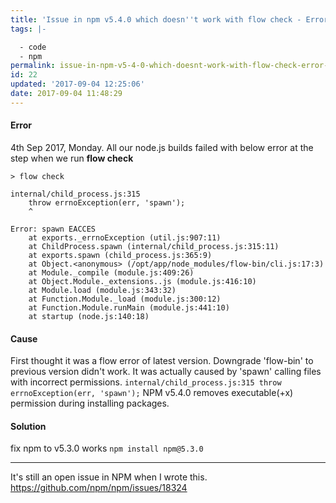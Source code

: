 ```yaml
---
title: 'Issue in npm v5.4.0 which doesn''t work with flow check - Error: spawn EACCES'
tags: |-

  - code
  - npm
permalink: issue-in-npm-v5-4-0-which-doesnt-work-with-flow-check-error-spawn-eacces
id: 22
updated: '2017-09-04 12:25:06'
date: 2017-09-04 11:48:29
---
```


#### Error
4th Sep 2017, Monday. All our node.js builds failed with below error at the step when we run **flow check**

```
> flow check

internal/child_process.js:315
    throw errnoException(err, 'spawn');
    ^
 
Error: spawn EACCES
    at exports._errnoException (util.js:907:11)
    at ChildProcess.spawn (internal/child_process.js:315:11)
    at exports.spawn (child_process.js:365:9)
    at Object.<anonymous> (/opt/app/node_modules/flow-bin/cli.js:17:3)
    at Module._compile (module.js:409:26)
    at Object.Module._extensions..js (module.js:416:10)
    at Module.load (module.js:343:32)
    at Function.Module._load (module.js:300:12)
    at Function.Module.runMain (module.js:441:10)
    at startup (node.js:140:18)
```
#### Cause
First thought it was a flow error of latest version. Downgrade 'flow-bin' to previous version didn't work. It was actually caused by 'spawn' calling files with incorrect permissions. `internal/child_process.js:315 throw errnoException(err, 'spawn');`
NPM v5.4.0 removes executable(+x) permission during installing packages.

#### Solution
fix npm to v5.3.0 works `npm install npm@5.3.0`

---
It's still an open issue in NPM when I wrote this.
https://github.com/npm/npm/issues/18324
